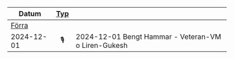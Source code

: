 |Datum|[Typ](Typ)||
|-|:-:|-|
|[Förra](2024-11.html)|||
|2024-12-01|🎙️|2024-12-01 Bengt Hammar - Veteran-VM o Liren-Gukesh|
